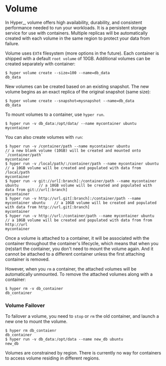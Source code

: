 # Volume

In Hyper\_, volume offers high availability, durability, and consistent performance needed to run your workloads. It is a persistent storage service for use with containers.  Multiple replicas will be automatically created with each volume in the same region to protect your data from failure. 

Volume uses `EXT4` filesystem (more options in the future). Each container is shipped with a default `root volume` of 10GB. Additional volumes can be created separately with container:

    $ hyper volume create --size=100 --name=db_data
    db_data

New volumes can be created based on an existing snapshot. The new volume begins as an exact replica of the original snapshot (same size):

    $ hyper volume create --snapshot=mysnapshot --name=db_data
    db_data

To mount volumes to a container, use `hyper run`. 

    $ hyper run -v db_data:/opt/data/ --name mycontainer ubuntu
    mycontainer
    
You can also create volumes with `run`:

    $ hyper run -v /container/path --name mycontainer ubuntu                           	// a new blank volume (10GB) will be created and mounted onto `/container/path`
    mycontainer
    $ hyper run -v /local/path/:/container/path --name mycontainer ubuntu        		// a 10GB volume will be created and populated with data from /local/path
    mycontainer
    $ hyper run -v git://url[:branch]:/container/path --name mycontainer ubuntu		   	// a 10GB volume will be created and populated with data from git://url[:branch]
    mycontainer                                                           
    $ hyper run -v http://url.git[:branch]:/container/path --name mycontainer ubuntu 	// a 10GB volume will be created and populated with data from http://url.git[:branch]
    mycontainer                                                       
    $ hyper run -v http://url:/container/path --name mycontainer ubuntu    				// a 10GB volume will be created and populated with data from from http://url
    mycontainer
    
Once a volume is attached to a container, it will be associated with the container throughout the container's lifecycle, which means that when you (re)start the container, you don't need to mount the volume again. And it cannot be attached to a different container unless the first attaching container is removed.

However, when you `rm` a container, the attached volumes will be automatically unmounted. To remove the attached volumes along with a container:

    $ hyper rm -v db_container
    db_container

### Volume Failover

To failover a volume, you need to `stop` or `rm` the old container, and launch a new one to mount the volume.

    $ hyper rm db_contaienr
    db_container
    $ hyper run -v db_data:/opt/data --name new_db ubuntu
    new_db

Volumes are constrained by region. There is currently no way for containers to access volume residing in different regions.
